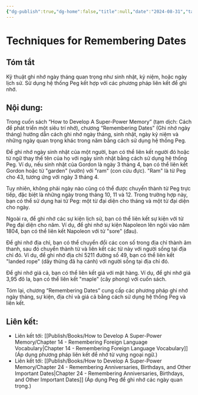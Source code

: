 ```yaml
---
{"dg-publish":true,"dg-home":false,"title":null,"date":"2024-08-31","tags":["#books","#memory","#How_to_Develop_A_Super_Power_Memory"],"Chương":"Chương13","dg-path":"Books/How to Develop A Super-Power Memory/Chapter 13 - Remembering Dates.md","permalink":"/books/how-to-develop-a-super-power-memory/chapter-13-remembering-dates/","dgPassFrontmatter":true,"noteIcon":"","updated":"2025-01-30T18:50:01.110+07:00"}
---
```


# Techniques for Remembering Dates
## Tóm tắt
Kỹ thuật ghi nhớ ngày tháng quan trọng như sinh nhật, kỷ niệm, hoặc ngày lịch sử. Sử dụng hệ thống Peg kết hợp với các phương pháp liên kết để ghi nhớ.

## Nội dung:
Trong cuốn sách “How to Develop A Super-Power Memory” (tạm dịch: Cách để phát triển một siêu trí nhớ), chương “Remembering Dates” (Ghi nhớ ngày tháng) hướng dẫn cách ghi nhớ ngày tháng, sinh nhật, ngày kỷ niệm và những ngày quan trọng khác trong năm bằng cách sử dụng hệ thống Peg.

Để ghi nhớ ngày sinh nhật của một người, bạn có thể liên kết người đó hoặc từ ngữ thay thế tên của họ với ngày sinh nhật bằng cách sử dụng hệ thống Peg. Ví dụ, nếu sinh nhật của Gordon là ngày 3 tháng 4, bạn có thể liên kết Gordon hoặc từ "garden" (vườn) với "ram" (con cừu đực). "Ram" là từ Peg cho 43, tương ứng với ngày 3 tháng 4.

Tuy nhiên, không phải ngày nào cũng có thể được chuyển thành từ Peg trực tiếp, đặc biệt là những ngày trong tháng 10, 11 và 12. Trong trường hợp này, bạn có thể sử dụng hai từ Peg: một từ đại diện cho tháng và một từ đại diện cho ngày.

Ngoài ra, để ghi nhớ các sự kiện lịch sử, bạn có thể liên kết sự kiện với từ Peg đại diện cho năm. Ví dụ, để ghi nhớ sự kiện Napoleon lên ngôi vào năm 1804, bạn có thể liên kết Napoleon với từ "sore" (đau).

Để ghi nhớ địa chỉ, bạn có thể chuyển đổi các con số trong địa chỉ thành âm thanh, sau đó chuyển thành từ và liên kết các từ này với người sống tại địa chỉ đó. Ví dụ, để ghi nhớ địa chỉ 5211 đường số 49, bạn có thể liên kết "landed rope" (dây thừng đã hạ cánh) với người sống tại địa chỉ đó.

Để ghi nhớ giá cả, bạn có thể liên kết giá với mặt hàng. Ví dụ, để ghi nhớ giá 3,95 đô la, bạn có thể liên kết "maple" (cây phong) với cuốn sách.

Tóm lại, chương “Remembering Dates” cung cấp các phương pháp ghi nhớ ngày tháng, sự kiện, địa chỉ và giá cả bằng cách sử dụng hệ thống Peg và liên kết.

## **Liên kết**:
- Liên kết tới: [[Publish/Books/How to Develop A Super-Power Memory/Chapter 14 - Remembering Foreign Language Vocabulary\|Chapter 14 - Remembering Foreign Language Vocabulary]] (Áp dụng phương pháp liên kết để nhớ từ vựng ngoại ngữ.)
- Liên kết tới: [[Publish/Books/How to Develop A Super-Power Memory/Chapter 24 - Remembering Anniversaries, Birthdays, and Other Important Dates\|Chapter 24 - Remembering Anniversaries, Birthdays, and Other Important Dates]] (Áp dụng Peg để ghi nhớ các ngày quan trọng.)